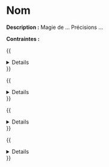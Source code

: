 # Nom

**Description :** Magie de ...
Précisions ...

**Contraintes :** 

{{<details title="Narration">}}
{{</details>}}

{{<details title="Tableau de base">}}
| Niv. de sphère | Capacité |
|:---:|:---|
| 1 |  |
| 2 |  |
| 3 |  |
| 4 |  |
| 5 |  |
{{</details>}}

{{<details title="Tableau de distance">}}
| Succès | Portée |
|:---:|:---|
| 1 |  |
| 2 |  |
| 3 |  |
| 4 |  |
| 5 |  |
{{</details>}}

{{<details title="Effets magiques">}}
| Niveau | Effet | Description |
|:---:|:---|:---|
| 
{{</details>}}